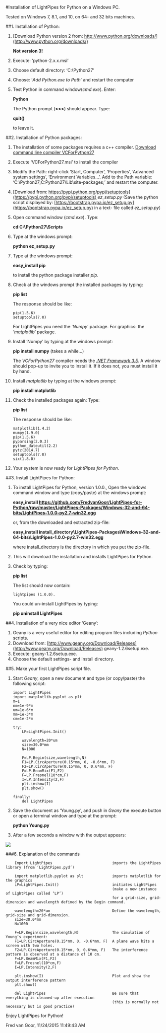 #Installation of LightPipes for Python on a Windows PC.

Tested on Windows 7, 8.1, and 10, on 64- and 32 bits machines.

##1. Installation of Python:

1.	[Download Python version 2 from: http://www.python.org/downloads/](http://www.python.org/downloads/)

	**Not version 3!**
2.	Execute: ‘python-2.x.x.msi’
3.	Choose default directory: ‘C:\Python27’
4.	Choose: ‘*Add Python.exe to Path*’ and restart the computer
5.	Test Python in command window(*cmd.exe*). Enter:

	**Python**

	The Python prompt (**>>>**) should appear. Type:

	**quit()**

	to leave it.


##2. Installation of Python packages:

1.	The installation of some packages requires a c++ compiler. [Download command line compiler VCForPython27](http://aka.ms/vcpython27)
2.	Execute ‘VCForPython27.msi’ to install the compiler
3.	Modify the Path: right-click ‘Start, Computer’, ‘Properties’, ‘Advanced system settings’, ‘Environment Variables…’. Add to the Path variable: ‘C:\Python27\;C:Python27\Lib\site-packages\;’ and restart the computer.
4.	[Download from: https://pypi.python.org/pypi/setuptools](https://pypi.python.org/pypi/setuptools) *ez_setup.py* (Save the python script displayed by: [https://bootstrap.pypa.io/ez_setup.py](https://bootstrap.pypa.io/ez_setup.py) in a text- file called *ez\_setup.py*)
5.	Open command window (*cmd.exe*).  Type:
	
	**cd C:\Python27\Scripts**
6.	Type at the windows prompt:

	**python ez\_setup.py**

7.	Type at the windows prompt:
	
	**easy_install  pip**
	
	to install the python package installer *pip*.
8.	Check at the windows prompt the installed packages by typing:

	**pip list**

	The response should be like:

		pip(1.5.6)
		setuptools(7.0)
	For LightPipes you need the  ‘*Numpy*’ package. For graphics: the ‘*matplotlib*’ package.
9.	Install ‘Numpy’ by typing at the windows prompt:
	
	**pip install numpy** (takes a while…)

	The *VCForPython27* compiler needs the [*.NET Framework 3.5*](https://www.microsoft.com/en-us/download/details.aspx?id=21). A window should pop-up to invite you to install it. If it does not, you must install it by hand.
10.	Install *matplotlib* by typing at the windows prompt:

	**pip install matplotlib**

11.	Check the installed packages again: Type:

	**pip list**

	The response should be like:

		matplotlib(1.4.2)
		numpy(1.9.0)
		pip(1.5.6)
		pyparsing(2.0.3)
		python_dateutil(2.2)
		pytz(2014.7)
		setuptools(7.0)
		six(1.8.0)

12.	Your system is now ready for *LightPipes for Python*.

##3.	Install LightPipes for Python:

1.	To install LightPipes for Python, version 1.0.0., Open the windows command window and type (copy/paste) at the windows prompt:

	**easy\_install https://github.com/FredvanGoor/LightPipes-for-Python/raw/master/LightPipes-Packages/Windows-32-and-64-bits/LightPipes-1.0.0-py2.7-win32.egg**
	
	or, from the downloaded and extracted zip-file:

	**easy_install install\_directory\LightPipes-Packages\Windows-32-and-64-bits\LightPipes-1.0.0-py2.7-win32.egg**

	where install\_directory is the directory in which you put the zip-file.

2.	This will download the installation and installs LightPipes for Python.
3.	Check by typing:

	**pip list**

	The list should now contain:

		lightpipes (1.0.0).

	You could un-install LightPipes by typing:

	**pip uninstall LightPipes**

##4.	Installation of a very nice editor ‘Geany’:

1.	Geany is a very useful editor for editing program files including *Python* scripts.
2.	Download from: [http://www.geany.org/Download/Releases](http://www.geany.org/Download/Releases) geany-1.2.6setup.exe.
3.	Execute: geany-1.2.6setup.exe.
4.	Choose the default settings- and install directory.

##5.	Make your first LightPipes script file.

1.	Start *Geany*, open a new document and type (or copy/paste)  the following script:

		import LightPipes
		import matplotlib.pyplot as plt
		m=1
		nm=1e-9*m
		um=1e-6*m
		mm=1e-3*m
		cm=1e-2*m

		try:
			LP=LightPipes.Init()
		
			wavelength=20*um
			size=30.0*mm
			N=1000
			
			F=LP.Begin(size,wavelength,N)
			F1=LP.CircAperture(0.15*mm, 0, -0.6*mm, F)
			F2=LP.CircAperture(0.15*mm, 0, 0.6*mm, F)    
			F=LP.BeamMix(F1,F2)
			F=LP.Fresnel(10*cm,F)
			I=LP.Intensity(2,F)
			plt.imshow(I)
			plt.show()
			
		finally:
			del LightPipes

2.	Save the document as ‘Young.py’, and push in *Geany*  the execute button or open a terminal window and type at the prompt:

	**python Young.py**

3.	After a few seconds a window with the output appears:

![](../../img/twoholesPattern.png)


###6. Explanation of the commands

		Import LightPipes  							imports the LightPipes library (from ‘LightPipes.pyd’)

		import matplotlib.pyplot as plt				imports matplotlib for the graphics
		LP=LightPipes.Init()						initiates LightPipes 
													(make a new instance of LightPipes called ‘LP’)
													for a grid-size, grid-dimension and wavelength defined by the Begin command.

		wavelength=20*um							Define the wavelength, grid-size and grid-dimension.
		size=30.0*mm
		N=1000

		F=LP.Begin(size,wavelength,N)				The simulation of Young’s experiment:
		F1=LP.CircAperture(0.15*mm, 0, -0.6*mm, F)	A plane wave hits a screen with two holes.
		F2=LP.CircAperture(0.15*mm, 0, 0.6*mm, F)	The interference pattern is observed at a distance of 10 cm.
		F=LP.BeamMix(F1,F2)
		F=LP.Fresnel(10*cm,F)
		I=LP.Intensity(2,F)

		plt.imshow(I)								Plot and show the output interference pattern
		plt.show()	

		del LightPipes								Be sure that everything is cleaned-up after execution
													(this is normally not necessary but is good practice)

Enjoy LightPipes for Python!

Fred van Goor, 11/24/2015 11:49:43 AM

